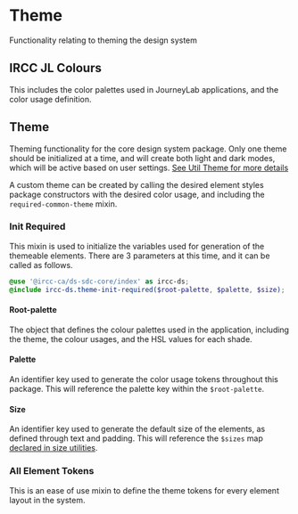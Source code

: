 # Theme

Functionality relating to theming the design system

## IRCC JL Colours

This includes the color palettes used in JourneyLab applications, and the color usage definition.

## Theme

Theming functionality for the core design system package. Only one theme should be initialized at a time, and will create both light and dark modes, which will be active based on user settings. [See Util Theme for more details](../util/theme.md)

A custom theme can be created by calling the desired element styles package constructors with the desired color usage, and including the `required-common-theme` mixin.

### Init Required

This mixin is used to initialize the variables used for generation of the themeable elements. There are 3 parameters at this time, and it can be called as follows.

```scss
@use '@ircc-ca/ds-sdc-core/index' as ircc-ds; 
@include ircc-ds.theme-init-required($root-palette, $palette, $size);
```

#### Root-palette

The object that defines the colour palettes used in the application, including the theme, the colour usages, and the HSL values for each shade.

#### Palette

An identifier key used to generate the color usage tokens throughout this package. This will reference the palette key within the `$root-palette`.

#### Size

An identifier key used to generate the default size of the elements, as defined through text and padding. This will reference the `$sizes` map [declared in size utilities](../util/_size.scss).

### All Element Tokens

This is an ease of use mixin to define the theme tokens for every element layout in the system.
